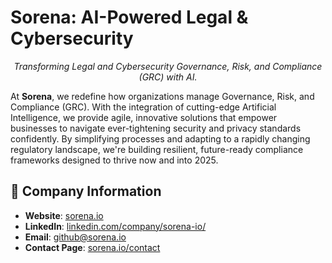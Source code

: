 # Sorena: AI-Powered Legal & Cybersecurity

<p align="center">
  <i>Transforming Legal and Cybersecurity Governance, Risk, and Compliance (GRC) with AI.</i>
</p>

At **Sorena**, we redefine how organizations manage Governance, Risk, and Compliance (GRC). With the integration of cutting-edge Artificial Intelligence, we provide agile, innovative solutions that empower businesses to navigate ever-tightening security and privacy standards confidently. By simplifying processes and adapting to a rapidly changing regulatory landscape, we're building resilient, future-ready compliance frameworks designed to thrive now and into 2025.

## 📇 Company Information

- **Website**: [sorena.io](https://www.sorena.io)
- **LinkedIn**: [linkedin.com/company/sorena-io/](https://www.linkedin.com/company/sorena-io/)
- **Email**: [github@sorena.io](mailto:github@sorena.io)
- **Contact Page**: [sorena.io/contact](https://www.sorena.io/contact)

